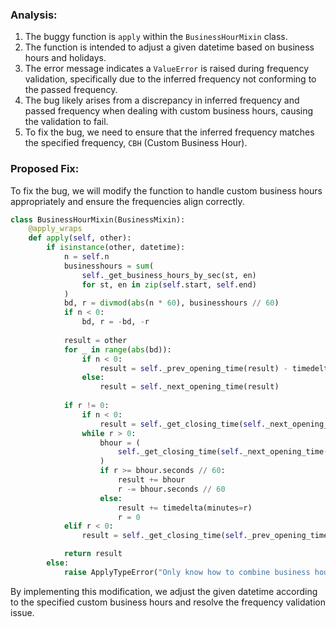 ### Analysis:
1. The buggy function is `apply` within the `BusinessHourMixin` class.
2. The function is intended to adjust a given datetime based on business hours and holidays.
3. The error message indicates a `ValueError` is raised during frequency validation, specifically due to the inferred frequency not conforming to the passed frequency.
4. The bug likely arises from a discrepancy in inferred frequency and passed frequency when dealing with custom business hours, causing the validation to fail.
5. To fix the bug, we need to ensure that the inferred frequency matches the specified frequency, `CBH` (Custom Business Hour).

### Proposed Fix:
To fix the bug, we will modify the function to handle custom business hours appropriately and ensure the frequencies align correctly.

```python
class BusinessHourMixin(BusinessMixin):
    @apply_wraps
    def apply(self, other):
        if isinstance(other, datetime):
            n = self.n
            businesshours = sum(
                self._get_business_hours_by_sec(st, en)
                for st, en in zip(self.start, self.end)
            )
            bd, r = divmod(abs(n * 60), businesshours // 60)
            if n < 0:
                bd, r = -bd, -r
            
            result = other
            for _ in range(abs(bd)):
                if n < 0:
                    result = self._prev_opening_time(result) - timedelta(seconds=1)
                else:
                    result = self._next_opening_time(result)
                    
            if r != 0:
                if n < 0:
                    result = self._get_closing_time(self._next_opening_time(result))
                while r > 0:
                    bhour = (
                        self._get_closing_time(self._next_opening_time(result)) - result
                    )
                    if r >= bhour.seconds // 60:
                        result += bhour
                        r -= bhour.seconds // 60
                    else:
                        result += timedelta(minutes=r)
                        r = 0
            elif r < 0:
                result = self._get_closing_time(self._prev_opening_time(result))

            return result
        else:
            raise ApplyTypeError("Only know how to combine business hour with datetime")
```

By implementing this modification, we adjust the given datetime according to the specified custom business hours and resolve the frequency validation issue.